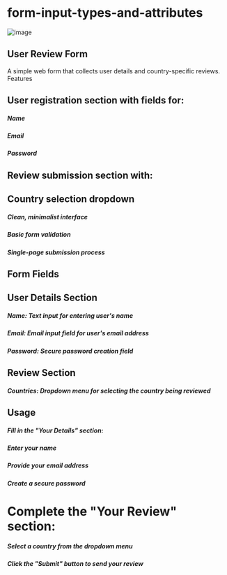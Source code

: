 # form-input-types-and-attributes

![image](https://github.com/user-attachments/assets/cbf9f191-a096-4ff4-9b9a-96a66b3fc11c)

## User Review Form
A simple web form that collects user details and country-specific reviews.
Features

## User registration section with fields for:

 ##### Name
 ##### Email
 ##### Password


## Review submission section with:

## Country selection dropdown


##### Clean, minimalist interface
##### Basic form validation
#####  Single-page submission process

## Form Fields
## User Details Section

##### Name: Text input for entering user's name
##### Email: Email input field for user's email address
##### Password: Secure password creation field

## Review Section

##### Countries: Dropdown menu for selecting the country being reviewed

## Usage

##### Fill in the "Your Details" section:

##### Enter your name
##### Provide your email address
##### Create a secure password


# Complete the "Your Review" section:

##### Select a country from the dropdown menu


##### Click the "Submit" button to send your review
